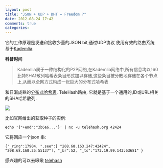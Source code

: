 ```yaml
---
layout: post
title: "JSON + UDP + DHT = Freedom ?"
date: 2012-08-24 17:42
comments: true
categories: 
---
```



它的工作原理是发送和接收少量的JSON bit,通过UDP协议 使用有效的路由系统 基于<a href="http://en.wikipedia.org/wiki/Kademlia">Kademlia</a>.

**科普时间**
> Kademlia属于一种结构化的P2P网络,在Kademlia网络中,所有信息均以160比特SHA1散列哈希表条目形式加以存储,这些条目被分散地存储在各个节点上,从而以全网方式构成一张巨大的分布式哈希表
> 

和日渐成熟的<a href="http://en.wikipedia.org/wiki/Distributed_hash_table">分布式哈希表</a>.
TeleHash路由, 它就是基于一个通用的,ID或URL相关的SHA哈希散列.


<img src="http://upload.wikimedia.org/wikipedia/commons/thumb/9/98/DHT_en.svg/500px-DHT_en.svg.png"></img>


比如官网给出的获取种子的实例:

    echo '{"+end":"3b6a6..."}' | nc -u telehash.org 42424

它将回应一个json 串:

    {"_ring":17904, ".see":[ "208.68.163.247:42424", "208.68.160.25:55137"], "_br":52, "_to":"173.19.99.143:63681" }



感兴趣的可以去瞅瞅 <a href="http://telehash.org/"> telehash </a>

















